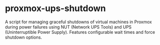 # proxmox-ups-shutdown
A script for managing graceful shutdowns of virtual machines in Proxmox during power failures using NUT (Network UPS Tools) and UPS (Uninterruptible Power Supply). Features configurable wait times and force shutdown options.
